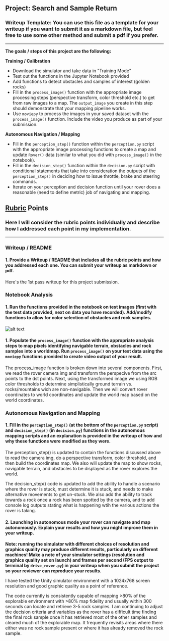 ## Project: Search and Sample Return
### Writeup Template: You can use this file as a template for your writeup if you want to submit it as a markdown file, but feel free to use some other method and submit a pdf if you prefer.

---


**The goals / steps of this project are the following:**  

**Training / Calibration**  

* Download the simulator and take data in "Training Mode"
* Test out the functions in the Jupyter Notebook provided
* Add functions to detect obstacles and samples of interest (golden rocks)
* Fill in the `process_image()` function with the appropriate image processing steps (perspective transform, color threshold etc.) to get from raw images to a map.  The `output_image` you create in this step should demonstrate that your mapping pipeline works.
* Use `moviepy` to process the images in your saved dataset with the `process_image()` function.  Include the video you produce as part of your submission.

**Autonomous Navigation / Mapping**

* Fill in the `perception_step()` function within the `perception.py` script with the appropriate image processing functions to create a map and update `Rover()` data (similar to what you did with `process_image()` in the notebook). 
* Fill in the `decision_step()` function within the `decision.py` script with conditional statements that take into consideration the outputs of the `perception_step()` in deciding how to issue throttle, brake and steering commands. 
* Iterate on your perception and decision function until your rover does a reasonable (need to define metric) job of navigating and mapping.  

[//]: # (Image References)

[image1]: ./misc/rover_image.jpg
[image2]: ./calibration_images/example_grid1.jpg
[image3]: ./calibration_images/example_rock1.jpg 

## [Rubric](https://review.udacity.com/#!/rubrics/916/view) Points
### Here I will consider the rubric points individually and describe how I addressed each point in my implementation.  

---
### Writeup / README

#### 1. Provide a Writeup / README that includes all the rubric points and how you addressed each one.  You can submit your writeup as markdown or pdf.  

Here's the 1st pass writeup for this project submission.

### Notebook Analysis
#### 1. Run the functions provided in the notebook on test images (first with the test data provided, next on data you have recorded). Add/modify functions to allow for color selection of obstacles and rock samples.

![alt text][image1]

#### 1. Populate the `process_image()` function with the appropriate analysis steps to map pixels identifying navigable terrain, obstacles and rock samples into a worldmap.  Run `process_image()` on your test data using the `moviepy` functions provided to create video output of your result. 

The process_image function is broken down into several components. First, we read the rover camera img and transform the perspecive from the src points to the dst points. Next, using the transformed image we using RGB color thresholds to determine simplistically ground terrain vs. rocks/mountains wich are non-navigable. Then we will convert rover coordinates to world coordinates and update the world map based on the world coordinates.

### Autonomous Navigation and Mapping

#### 1. Fill in the `perception_step()` (at the bottom of the `perception.py` script) and `decision_step()` (in `decision.py`) functions in the autonomous mapping scripts and an explanation is provided in the writeup of how and why these functions were modified as they were.

The perception_step() is updated to contain the functions discussed above to read the camera img, do a perspective transform, color threshold, and then build the coordinates map. We also will update the map to show rocks, navigable terrain, and obstacles to be displayed as the rover explores the world.

The decision_step() code is updated to add the ability to handle a scenario where the rover is stuck, must determine it is stuck, and needs to make alternative movements to get un-stuck. We also add the ability to track towards a rock once a rock has been spotted by the camera, and to add console log outputs stating what is happening wtih the various actions the rover is taking.

#### 2. Launching in autonomous mode your rover can navigate and map autonomously.  Explain your results and how you might improve them in your writeup.  

**Note: running the simulator with different choices of resolution and graphics quality may produce different results, particularly on different machines!  Make a note of your simulator settings (resolution and graphics quality set on launch) and frames per second (FPS output to terminal by `drive_rover.py`) in your writeup when you submit the project so your reviewer can reproduce your results.**

I have tested the Unity simulator environment with a 1024x768 screen resolution and good graphic quality as a point of reference.

The code currently is consistently capable of mapping >80% of the explorable environment with >80% map fidelity and usually within 300 seconds can locate and retrieve 3-5 rock samples. I am continuing to adjust the decision criteria and variables as the rover has a difficult time finding the final rock sample once it has retrieved most of the other samples and cleared much of the explorable map. It frequently revisits areas where there either was no rock sample present or where it has already removed the rock sample.


